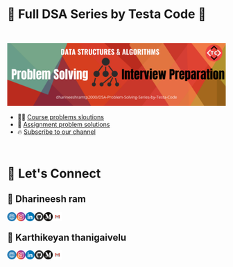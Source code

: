 # :fist_right: Full DSA Series by Testa Code :fist_left:
</br>

<p align="center">
  <img src="bin/header.png" alt="Testa Code">
</p>


- :man_in_tuxedo: [Course problems sloutions](https://github.com/dharineeshramtp2000/DSA-Problem-Solving-Series-by-Testa-Code/tree/master/Programs)
- :memo: [Assignment problem solutions](https://github.com/dharineeshramtp2000/DSA-Problem-Solving-Series-by-Testa-Code/tree/master/Assignments)
- :fire: [Subscribe to our channel](https://www.youtube.com/channel/UC5TJn17Vh5IsR-x2hmmQ8ow)

<br />

# :handshake: Let's Connect 



## :wave: Dharineesh ram 


<a href="https://dharineesh-ram.herokuapp.com"><img align="left" src="bin/WWW.svg" alt="Dharineesh ram | Website" width="21px"/></a>
<a href="https://www.instagram.com/dharineeshram/"><img align="left" src="bin/Instagram.svg" alt="Dharineesh ram | Instagram" width="21px"/></a>
<a href="https://www.linkedin.com/in/dharineesh-ram/"><img align="left" src="bin/LinkedIN.svg" alt="Dharineesh ram | LinkedIn" width="21px"/></a>
<a href="https://github.com/dharineeshramtp2000"><img align="left" src="bin/Github.svg" alt="Dharineesh ram | Github" width="21px"/></a>
<a href="https://medium.com/@dharineesh2000"><img align="left" src="bin/Medium.svg" alt="Dharineesh ram | Medium" width="21px"/></a>
<a href="dharineeshram@gmail.com"><img align="left" src="bin/Gmail.svg" alt="Dharineesh ram | Gmail" width="21px"/></a>
</br>



## :wave: Karthikeyan thanigaivelu 


<a href="https://karthikeyanthanigai.github.io/Website/"><img align="left" src="bin/WWW.svg" alt="Karthikeyan | Website" width="21px"/></a>
<a href="https://www.instagram.com/karthikeyanthanigaivel/"><img align="left" src="bin/Instagram.svg" alt="Karthikeyan | Instagram" width="21px"/></a>
<a href="https://www.linkedin.com/in/karthikeyanthanigai/"><img align="left" src="bin/LinkedIN.svg" alt="Karthikeyan | LinkedIn" width="21px"/></a>
<a href="https://github.com/karthikeyanthanigai"><img align="left" src="bin/Github.svg" alt="Karthikeyan | Github" width="21px"/></a>
<a href="https://medium.com/@ktv0303"><img align="left" src="bin/Medium.svg" alt="Karthikeyan | Medium" width="21px"/></a>
<a href="ktv0303@gmail.com"><img align="left" src="bin/Gmail.svg" alt="Karthikeyan | Gmail" width="21px"/></a>



